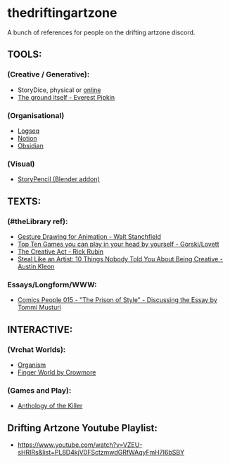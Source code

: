 # thedriftingartzone
 A bunch of references for people on the drifting artzone discord.
 <br />

## TOOLS:  <br />
 ### (Creative / Generative): <br />
  *  StoryDice, physical or [online](https://davebirss.com/storydice/) <br />
   * [The ground itself - Everest Pipkin](https://everestpipkin.itch.io/the-ground-itself)  <br />

 ### (Organisational) 
   * [Logseq](https://logseq.com/)
   * [Notion](https://www.notion.so/)
   * [Obsidian](https://obsidian.md/)

### (Visual)<br />

 * [StoryPencil (Blender addon) ](https://www.youtube.com/watch?v=b25kfE6qd_c)
   
   
    

## TEXTS: <br />
 ### (#theLibrary ref): <br />
  *  [Gesture Drawing for Animation - Walt Stanchfield](https://dn790009.ca.archive.org/0/items/Gesture_Drawing_for_Animation/Gesture_Drawing_for_Animation.pdf) <br />
   * [Top Ten Games you can play in your head by yourself - Gorski/Lovett](https://www.goodreads.com/book/show/44166209-top-10-games-you-can-play-in-your-head-by-yourself) <br />
   * [The Creative Act - Rick Rubin](https://archive.org/details/the-creative-act-by-rick-rubin)  <br />
   * [Steal Like an Artist: 10 Things Nobody Told You About Being Creative - Austin Kleon](https://www.goodreads.com/book/show/13099738-steal-like-an-artist)

### Essays/Longform/WWW: <br />
 * [Comics People 015 - "The Prison of Style" - Discussing the Essay by Tommi Musturi](https://www.youtube.com/watch?v=Hg9gHF31rUE)

## INTERACTIVE:
 ### (Vrchat Worlds):<br />

 * [Organism ](https://vrchat.com/home/launch?worldId=wrld_de53549a-20cf-4c6f-abea-dcda197e1e16)<br />
 * [Finger World by Crowmore](https://vrchat.com/home/world/wrld_813567a9-f6bd-47a9-a987-d3c57a6c6930 )  <br />

 ### (Games and Play):<br />
 * [Anthology of the Killer](https://thecatamites.itch.io/anthology-of-the-killer)

##  Drifting Artzone Youtube Playlist:<br />

 * https://www.youtube.com/watch?v=VZEU-sHRIRs&list=PL8D4kjV0FSctzmwdGRfWAqyFmH7I6bSBY <br />


